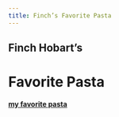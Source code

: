 ```yaml
---
title: Finch’s Favorite Pasta
---
```


## Finch Hobart’s

# Favorite Pasta

**[my favorite pasta](https://www.bonappetit.com/recipe/bas-best-bolognese/)**